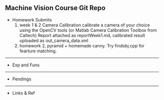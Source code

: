 Machine Vision Course Git Repo
---
+ Homework Submits
  1. week 1 & 2 Camera Calibration
    calibrate a camera of your choice using the OpenCV tools (or Matlab Camera Calibration Toolbox from Caltech)
    Report attached as reportWeek1.md, calibrated result uploaded as out_camera_data.xml
  2. homework 2, pyramid + homemade canny. Try findobj.cpp for fearture matching.
---
+ Exp and Funs

---
+ Pendings

---
+ Links & Ref
